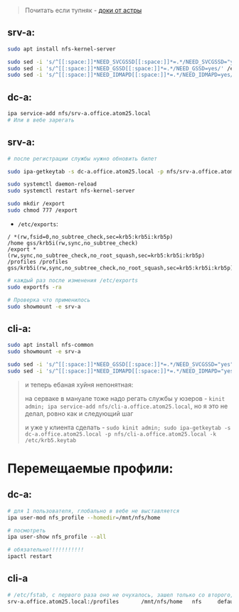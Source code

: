 > Почитать если тупняк - [доки от астры](https://wiki.astralinux.ru/pages/viewpage.action?pageId=105976211#id-%D0%A1%D0%B5%D1%82%D0%B5%D0%B2%D0%B0%D1%8F%D1%84%D0%B0%D0%B9%D0%BB%D0%BE%D0%B2%D0%B0%D1%8F%D1%81%D0%B8%D1%81%D1%82%D0%B5%D0%BC%D0%B0NFS%D1%81%D0%B0%D1%83%D1%82%D0%B5%D0%BD%D1%82%D0%B8%D1%84%D0%B8%D0%BA%D0%B0%D1%86%D0%B8%D0%B5%D0%B9Kerberos%D0%B2%D0%B4%D0%BE%D0%BC%D0%B5%D0%BD%D0%B5FreeIPA-%D0%9E%D0%BF%D0%B8%D1%81%D0%B0%D0%BD%D0%B8%D0%B5%D1%81%D1%82%D0%B5%D0%BD%D0%B4%D0%B0)

## srv-a:

```bash
sudo apt install nfs-kernel-server

sudo sed -i 's/^[[:space:]]*NEED_SVCGSSD[[:space:]]*=.*/NEED_SVCGSSD="yes"/' /etc/default/nfs-kernel-server
sudo sed -i 's/^[[:space:]]*NEED_GSSD[[:space:]]*=.*/NEED_GSSD=yes/' /etc/default/nfs-common
sudo sed -i 's/^[[:space:]]*NEED_IDMAPD[[:space:]]*=.*/NEED_IDMAPD=yes/' /etc/default/nfs-common
```

## dc-a:
```bash
ipa service-add nfs/srv-a.office.atom25.local
# Или в вебе зарегать
```

## srv-a:
```bash
# после регистрации службы нужно обновить билет

sudo ipa-getkeytab -s dc-a.office.atom25.local -p nfs/srv-a.office.atom25.local -k /etc/krb5.keytab

sudo systemctl daemon-reload
sudo systemctl restart nfs-kernel-server

sudo mkdir /export
sudo chmod 777 /export
```

 - `/etc/exports`:
```text
/ *(rw,fsid=0,no_subtree_check,sec=krb5:krb5i:krb5p)
/home gss/krb5i(rw,sync,no_subtree_check)
/export *(rw,sync,no_subtree_check,no_root_squash,sec=krb5:krb5i:krb5p)
/profiles /profiles gss/krb5i(rw,sync,no_subtree_check,no_root_squash,sec=krb5:krb5i:krb5p)
```

```bash
# каждый раз после изменения /etc/exports 
sudo exportfs -ra

# Проверка что применилось
sudo showmount -e srv-a
```

## cli-a:
```bash
sudo apt install nfs-common
sudo showmount -e srv-a

sudo sed -i 's/^[[:space:]]*NEED_GSSD[[:space:]]*=.*/NEED_SVCGSSD="yes"/' /etc/default/nfs-common
sudo sed -i 's/^[[:space:]]*NEED_IDMAPD[[:space:]]*=.*/NEED_IDMAPD="yes"/' /etc/default/nfs-common
```

> и теперь ебаная хуйня непонятная:
>
> на серваке в мануале тоже надо регать службы у юзеров - `kinit admin; ipa service-add nfs/cli-a.office.atom25.local`, но я это не делал, ровно как и следующий шаг
>
> и уже у клиента сделать - `sudo kinit admin; sudo ipa-getkeytab -s dc-a.office.atom25.local -p nfs/cli-a.office.atom25.local -k /etc/krb5.keytab`
>

# Перемещаемые профили:

## dc-a:
```bash
# для 1 пользователя, глобально в вебе не выставляется
ipa user-mod nfs_profile --homedir=/mnt/nfs/home

# посмотреть
ipa user-show nfs_profile --all

# обязательно!!!!!!!!!!!
ipactl restart
```

## cli-a
```bash
# /etc/fstab, с первого раза оно не очухалось, зашел только со второго, довольно долго
srv-a.office.atom25.local:/profiles       /mnt/nfs/home   nfs     defaults        0       0
```